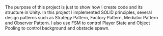 The purpose of this project is just to show how I create code and its structure in Unity. In this project I implemented SOLID principles, several design patterns such as Strategy Pattern, Factory Pattern, Mediator Pattern and Observer Pattern. I also use FSM to control Player State and Object Pooling to control background and obstacle spawn.